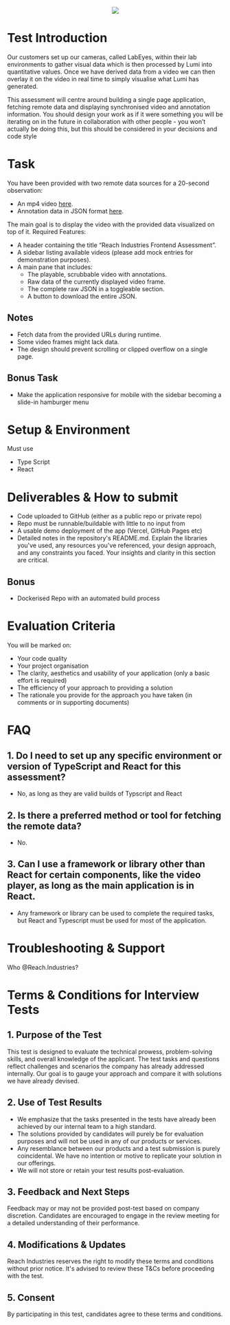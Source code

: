 <p align="center">
<img src=https://via.placeholder.com/150/>
</p>

# Test Introduction


Our customers set up our cameras, called LabEyes, within their lab environments to gather visual data which is then processed by Lumi into quantitative values. Once we have derived data from a video we can then overlay it on the video in real time to simply visualise what Lumi has generated.

This assessment will centre around building a single page application, fetching remote data and displaying synchronised video and annotation information.
You should design your work as if it were something you will be iterating on in the future in collaboration with other people - you won’t actually be doing this, but this should be considered in your decisions and code style

# Task

You have been provided with two remote data sources for a 20-second observation:

- An mp4 video [here](https://reach-industries-candidate-tests.s3.eu-west-2.amazonaws.com/FrontendCandidateTest-FINAL.mp4).
- Annotation data in JSON format [here](https://reach-industries-candidate-tests.s3.eu-west-2.amazonaws.com/FrontendCandidateTest-FINAL.json).

The main goal is to display the video with the provided data visualized on top of it.
Required Features:
- A header containing the title “Reach Industries Frontend Assessment”.
- A sidebar listing available videos (please add mock entries for demonstration purposes).
- A main pane that includes:
  - The playable, scrubbable video with annotations.
  - Raw data of the currently displayed video frame.
  - The complete raw JSON in a toggleable section.
  - A button to download the entire JSON.

## Notes
- Fetch data from the provided URLs during runtime.
- Some video frames might lack data.
- The design should prevent scrolling or clipped overflow on a single page.

## Bonus Task

- Make the application responsive for mobile with the sidebar becoming a slide-in hamburger menu

# Setup & Environment

Must use
- Type Script
- React

# Deliverables & How to submit

- Code uploaded to GitHub (either as a public repo or private repo)
- Repo must be runnable/buildable with little to no input from 
- A usable demo deployment of the app (Vercel, GitHub Pages etc)
- Detailed notes in the repository's README.md. Explain the libraries you've used, any resources you've referenced, your design approach, and any constraints you faced. Your insights and clarity in this section are critical.

## Bonus

- Dockerised Repo with an automated build process

# Evaluation Criteria

You will be marked on:
- Your code quality
- Your project organisation
- The clarity, aesthetics and usability of your application (only a basic effort is required)
- The efficiency of your approach to providing a solution
- The rationale you provide for the approach you have taken (in comments or in supporting documents)

# FAQ
## 1. Do I need to set up any specific environment or version of TypeScript and React for this assessment?
- No, as long as they are valid builds of Typscript and React

## 2. Is there a preferred method or tool for fetching the remote data?
- No. 

## 3. Can I use a framework or library other than React for certain components, like the video player, as long as the main application is in React.
- Any framework or library can be used to complete the required tasks, but React and Typescript must be used for most of the application. 

# Troubleshooting & Support
Who @Reach.Industries?

# Terms & Conditions for Interview Tests

## 1. Purpose of the Test
This test is designed to evaluate the technical prowess, problem-solving skills, and overall knowledge of the applicant. The test tasks and questions reflect challenges and scenarios the company has already addressed internally. Our goal is to gauge your approach and compare it with solutions we have already devised.

## 2. Use of Test Results
- We emphasize that the tasks presented in the tests have already been achieved by our internal team to a high standard.
- The solutions provided by candidates will purely be for evaluation purposes and will not be used in any of our products or services.
- Any resemblance between our products and a test submission is purely coincidental. We have no intention or motive to replicate your solution in our offerings.
- We will not store or retain your test results post-evaluation.

## 3. Feedback and Next Steps
Feedback may or may not be provided post-test based on company discretion. Candidates are encouraged to engage in the review meeting for a detailed understanding of their performance.

## 4. Modifications & Updates
Reach Industries reserves the right to modify these terms and conditions without prior notice. It's advised to review these T&Cs before proceeding with the test.

## 5. Consent
By participating in this test, candidates agree to these terms and conditions.
